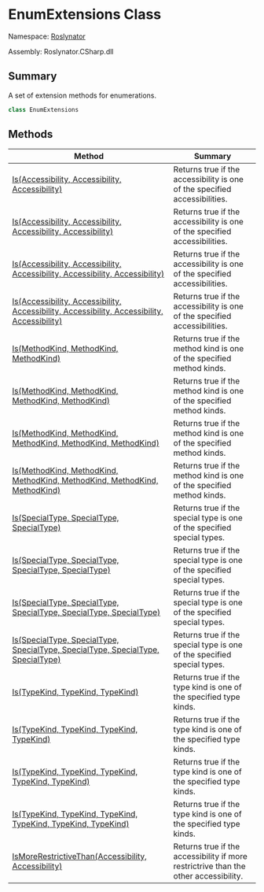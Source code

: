 # EnumExtensions Class

Namespace: [Roslynator](../README.md)

Assembly: Roslynator\.CSharp\.dll

## Summary

A set of extension methods for enumerations\.

```csharp
class EnumExtensions
```


## Methods

| Method | Summary |
| ------ | ------- |
| [Is(Accessibility, Accessibility, Accessibility)](Is/README.md) | Returns true if the accessibility is one of the specified accessibilities\. |
| [Is(Accessibility, Accessibility, Accessibility, Accessibility)](Is/README.md) | Returns true if the accessibility is one of the specified accessibilities\. |
| [Is(Accessibility, Accessibility, Accessibility, Accessibility, Accessibility)](Is/README.md) | Returns true if the accessibility is one of the specified accessibilities\. |
| [Is(Accessibility, Accessibility, Accessibility, Accessibility, Accessibility, Accessibility)](Is/README.md) | Returns true if the accessibility is one of the specified accessibilities\. |
| [Is(MethodKind, MethodKind, MethodKind)](Is/README.md) | Returns true if the method kind is one of the specified method kinds\. |
| [Is(MethodKind, MethodKind, MethodKind, MethodKind)](Is/README.md) | Returns true if the method kind is one of the specified method kinds\. |
| [Is(MethodKind, MethodKind, MethodKind, MethodKind, MethodKind)](Is/README.md) | Returns true if the method kind is one of the specified method kinds\. |
| [Is(MethodKind, MethodKind, MethodKind, MethodKind, MethodKind, MethodKind)](Is/README.md) | Returns true if the method kind is one of the specified method kinds\. |
| [Is(SpecialType, SpecialType, SpecialType)](Is/README.md) | Returns true if the special type is one of the specified special types\. |
| [Is(SpecialType, SpecialType, SpecialType, SpecialType)](Is/README.md) | Returns true if the special type is one of the specified special types\. |
| [Is(SpecialType, SpecialType, SpecialType, SpecialType, SpecialType)](Is/README.md) | Returns true if the special type is one of the specified special types\. |
| [Is(SpecialType, SpecialType, SpecialType, SpecialType, SpecialType, SpecialType)](Is/README.md) | Returns true if the special type is one of the specified special types\. |
| [Is(TypeKind, TypeKind, TypeKind)](Is/README.md) | Returns true if the type kind is one of the specified type kinds\. |
| [Is(TypeKind, TypeKind, TypeKind, TypeKind)](Is/README.md) | Returns true if the type kind is one of the specified type kinds\. |
| [Is(TypeKind, TypeKind, TypeKind, TypeKind, TypeKind)](Is/README.md) | Returns true if the type kind is one of the specified type kinds\. |
| [Is(TypeKind, TypeKind, TypeKind, TypeKind, TypeKind, TypeKind)](Is/README.md) | Returns true if the type kind is one of the specified type kinds\. |
| [IsMoreRestrictiveThan(Accessibility, Accessibility)](IsMoreRestrictiveThan/README.md) | Returns true if the accessibility if more restrictrive than the other accessibility\. |

